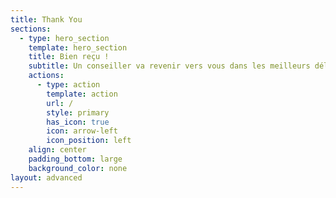 ```yaml
---
title: Thank You
sections:
  - type: hero_section
    template: hero_section
    title: Bien reçu !
    subtitle: Un conseiller va revenir vers vous dans les meilleurs délais.
    actions:
      - type: action
        template: action
        url: /
        style: primary
        has_icon: true
        icon: arrow-left
        icon_position: left
    align: center
    padding_bottom: large
    background_color: none
layout: advanced
---
```

